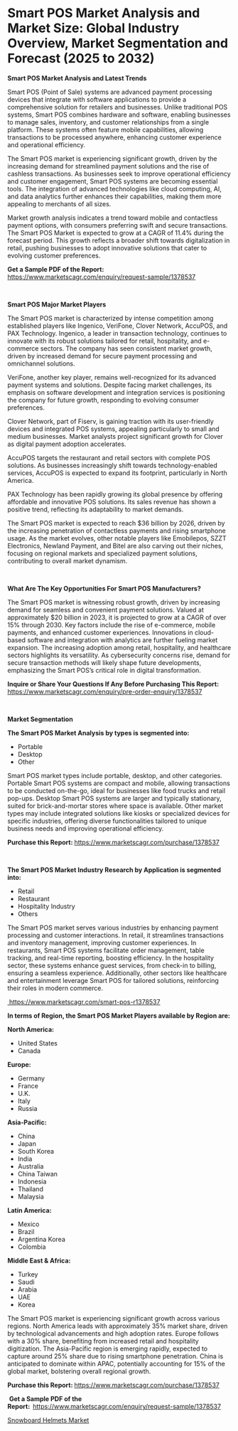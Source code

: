 <p><h1>Smart POS Market Analysis and Market Size: Global Industry Overview, Market Segmentation and Forecast (2025 to 2032)</h1></p><p><strong>Smart POS Market Analysis and Latest Trends</strong></p>
<p><p>Smart POS (Point of Sale) systems are advanced payment processing devices that integrate with software applications to provide a comprehensive solution for retailers and businesses. Unlike traditional POS systems, Smart POS combines hardware and software, enabling businesses to manage sales, inventory, and customer relationships from a single platform. These systems often feature mobile capabilities, allowing transactions to be processed anywhere, enhancing customer experience and operational efficiency.</p><p>The Smart POS market is experiencing significant growth, driven by the increasing demand for streamlined payment solutions and the rise of cashless transactions. As businesses seek to improve operational efficiency and customer engagement, Smart POS systems are becoming essential tools. The integration of advanced technologies like cloud computing, AI, and data analytics further enhances their capabilities, making them more appealing to merchants of all sizes.</p><p>Market growth analysis indicates a trend toward mobile and contactless payment options, with consumers preferring swift and secure transactions. The Smart POS Market is expected to grow at a CAGR of 11.4% during the forecast period. This growth reflects a broader shift towards digitalization in retail, pushing businesses to adopt innovative solutions that cater to evolving customer preferences.</p></p>
<p><strong>Get a Sample PDF of the Report:&nbsp;</strong> <a href="https://www.marketscagr.com/enquiry/request-sample/1378537?utm_campaign=2994&utm_medium=2&utm_source=Github&utm_content=ia&utm_term=04042025&utm_id=smart-pos">https://www.marketscagr.com/enquiry/request-sample/1378537</a></p>
<p>&nbsp;</p>
<p><strong>Smart POS Major Market Players</strong></p>
<p><p>The Smart POS market is characterized by intense competition among established players like Ingenico, VeriFone, Clover Network, AccuPOS, and PAX Technology. Ingenico, a leader in transaction technology, continues to innovate with its robust solutions tailored for retail, hospitality, and e-commerce sectors. The company has seen consistent market growth, driven by increased demand for secure payment processing and omnichannel solutions.</p><p>VeriFone, another key player, remains well-recognized for its advanced payment systems and solutions. Despite facing market challenges, its emphasis on software development and integration services is positioning the company for future growth, responding to evolving consumer preferences.</p><p>Clover Network, part of Fiserv, is gaining traction with its user-friendly devices and integrated POS systems, appealing particularly to small and medium businesses. Market analysts project significant growth for Clover as digital payment adoption accelerates.</p><p>AccuPOS targets the restaurant and retail sectors with complete POS solutions. As businesses increasingly shift towards technology-enabled services, AccuPOS is expected to expand its footprint, particularly in North America.</p><p>PAX Technology has been rapidly growing its global presence by offering affordable and innovative POS solutions. Its sales revenue has shown a positive trend, reflecting its adaptability to market demands.</p><p>The Smart POS market is expected to reach $36 billion by 2026, driven by the increasing penetration of contactless payments and rising smartphone usage. As the market evolves, other notable players like Emobilepos, SZZT Electronics, Newland Payment, and Bitel are also carving out their niches, focusing on regional markets and specialized payment solutions, contributing to overall market dynamism.</p></p>
<p>&nbsp;</p>
<p><strong>What Are The Key Opportunities For Smart POS Manufacturers?</strong></p>
<p><p>The Smart POS market is witnessing robust growth, driven by increasing demand for seamless and convenient payment solutions. Valued at approximately $20 billion in 2023, it is projected to grow at a CAGR of over 15% through 2030. Key factors include the rise of e-commerce, mobile payments, and enhanced customer experiences. Innovations in cloud-based software and integration with analytics are further fueling market expansion. The increasing adoption among retail, hospitality, and healthcare sectors highlights its versatility. As cybersecurity concerns rise, demand for secure transaction methods will likely shape future developments, emphasizing the Smart POS’s critical role in digital transformation.</p></p>
<p><strong>Inquire or Share Your Questions If Any Before Purchasing This Report:</strong> <a href="https://www.marketscagr.com/enquiry/pre-order-enquiry/1378537?utm_campaign=2994&utm_medium=2&utm_source=Github&utm_content=ia&utm_term=04042025&utm_id=smart-pos">https://www.marketscagr.com/enquiry/pre-order-enquiry/1378537</a></p>
<p>&nbsp;</p>
<p><strong>Market Segmentation</strong></p>
<p><strong>The Smart POS Market Analysis by types is segmented into:</strong></p>
<p><ul><li>Portable</li><li>Desktop</li><li>Other</li></ul></p>
<p><p>Smart POS market types include portable, desktop, and other categories. Portable Smart POS systems are compact and mobile, allowing transactions to be conducted on-the-go, ideal for businesses like food trucks and retail pop-ups. Desktop Smart POS systems are larger and typically stationary, suited for brick-and-mortar stores where space is available. Other market types may include integrated solutions like kiosks or specialized devices for specific industries, offering diverse functionalities tailored to unique business needs and improving operational efficiency.</p></p>
<p><strong>Purchase this Report:&nbsp;</strong><a href="https://www.marketscagr.com/purchase/1378537?utm_campaign=2994&utm_medium=2&utm_source=Github&utm_content=ia&utm_term=04042025&utm_id=smart-pos">https://www.marketscagr.com/purchase/1378537</a></p>
<p>&nbsp;</p>
<p><strong>The Smart POS Market Industry Research by Application is segmented into:</strong></p>
<p><ul><li>Retail</li><li>Restaurant</li><li>Hospitality Industry</li><li>Others</li></ul></p>
<p><p>The Smart POS market serves various industries by enhancing payment processing and customer interactions. In retail, it streamlines transactions and inventory management, improving customer experiences. In restaurants, Smart POS systems facilitate order management, table tracking, and real-time reporting, boosting efficiency. In the hospitality sector, these systems enhance guest services, from check-in to billing, ensuring a seamless experience. Additionally, other sectors like healthcare and entertainment leverage Smart POS for tailored solutions, reinforcing their roles in modern commerce.</p></p>
<p><a href="https://www.marketscagr.com/smart-pos-r1378537?utm_campaign=2994&utm_medium=2&utm_source=Github&utm_content=ia&utm_term=04042025&utm_id=smart-pos">&nbsp;https://www.marketscagr.com/smart-pos-r1378537</a></p>
<p><strong>In terms of Region, the Smart POS Market Players available by Region are:</strong></p>
<p>
    <p> <strong> North America: </strong>
        <ul>
            <li>United States</li>
            <li>Canada</li>
        </ul>
        </p> 
    <p> <strong> Europe: </strong>
        <ul>
            <li>Germany</li>
            <li>France</li>
            <li>U.K.</li>
            <li>Italy</li>
            <li>Russia</li>
        </ul>
        </p> 
    <p> <strong> Asia-Pacific: </strong>
        <ul>
            <li>China</li>
            <li>Japan</li>
            <li>South Korea</li>
            <li>India</li>
            <li>Australia</li>
            <li>China Taiwan</li>
            <li>Indonesia</li>
            <li>Thailand</li>
            <li>Malaysia</li>
        </ul>
        </p> 
    <p> <strong> Latin America: </strong>
        <ul>
            <li>Mexico</li>
            <li>Brazil</li>
            <li>Argentina Korea</li>
            <li>Colombia</li>
        </ul>
        </p> 
    <p> <strong> Middle East & Africa: </strong>
        <ul>
            <li>Turkey</li>
            <li>Saudi</li>
            <li>Arabia</li>
            <li>UAE</li>
            <li>Korea</li>
        </ul>
    </p>
    </p>
<p><p>The Smart POS market is experiencing significant growth across various regions. North America leads with approximately 35% market share, driven by technological advancements and high adoption rates. Europe follows with a 30% share, benefiting from increased retail and hospitality digitization. The Asia-Pacific region is emerging rapidly, expected to capture around 25% share due to rising smartphone penetration. China is anticipated to dominate within APAC, potentially accounting for 15% of the global market, bolstering overall regional growth.</p></p>
<p><strong>Purchase this Report: </strong><a href="https://www.marketscagr.com/purchase/1378537?utm_campaign=2994&utm_medium=2&utm_source=Github&utm_content=ia&utm_term=04042025&utm_id=smart-pos">https://www.marketscagr.com/purchase/1378537</a></p>
<p>&nbsp;<strong>Get a Sample PDF of the Report:&nbsp;&nbsp;</strong><a href="https://www.marketscagr.com/enquiry/request-sample/1378537?utm_campaign=2994&utm_medium=2&utm_source=Github&utm_content=ia&utm_term=04042025&utm_id=smart-pos">https://www.marketscagr.com/enquiry/request-sample/1378537</a></p>
<p><strong></strong></p>
<p><p><a href="https://github.com/penecorodz74/Market-Research-Report-List-1/blob/main/snowboard-helmets-market.md?utm_campaign=2994&utm_medium=2&utm_source=Github&utm_content=ia&utm_term=04042025&utm_id=smart-pos">Snowboard Helmets Market</a></p></p>